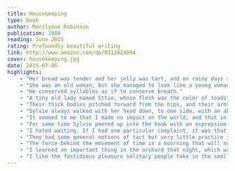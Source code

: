 ```yaml
---
title: Housekeeping
type: book
author: Marilynne Robinson
publication: 1980
reading: June 2015
rating: Profoundly beautiful writing
link: http://www.amazon.com/dp/0312424094
cover: housekeeping.jpg
date: 2015-07-06
highlights:
    - "Her bread was tender and her jelly was tart, and on rainy days she made cookies and applesauce."
    - "She was an old woman, but she managed to look like a young woman with a ravaging disease."
    - "He conserved syllables as if to conserve breath."
    - "A tiny old lady named Ettie, whose flesh was the color of toadstools and whose memory was so eroded as to make her incapable of bidding, and who sat smiling by herself in the porch, took me by the hand once and told me that in San Francisco, before the fire, she had lived near a cathedral, and in the house opposite lived a Catholic lady who kept a huge parrot on her balcony. When the bells rang the lady would come out with a shawl over her head and she would pray, and the parrot would pray with her, the woman’s voice and the parrot’s voice, on and on, between clamor and clangor. After a while the woman fell ill, or at least stopped coming out on her balcony, but the parrot was still there, and it whistled and prayed and flirted its tail whenever the bells rang. The fire took the church and its bells and no doubt the parrot, too, and quite possibly the Catholic lady. Ettie waved it all away with her hand and pretended to sleep."
    - "Their thick bodies pitched forward from the hips, and their arms and ankles were plump."
    - "Sylvie always walked with her head down, to one side, with an abstracted and considering expression, as if someone were speaking to her in a soft voice."
    - "It seemed to me that I made no impact on the world, and that in exchange I was privileged to watch it unawares."
    - "For some time Sylvie peered up into the book with an expression of concentration and interest. Then she lowered the book a few inches and peered up at the ceiling with just the same expression."
    - "I hated waiting. If I had one particular complaint, it was that my life seemed composed entirely of expectation."
    - "They had some general notions of tact but very little practice in the use of it, and so they tended to err on the side of caution, to deal in indirection, and to succumb to embarrassment."
    - "The force behind the movement of time is a mourning that will not be comforted."
    - "I learned an important thing in the orchard that night, which was that if you do not resist the cold, but simply relax and accept it, you no longer feel the cold as discomfort."
    - "I like the fastidious pleasure solitary people take in the smallest details of their small comforts."
---
```


